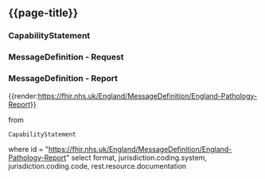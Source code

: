 ## {{page-title}}

### CapabilityStatement

### MessageDefinition - Request


### MessageDefinition - Report

{{render:https://fhir.nhs.uk/England/MessageDefinition/England-Pathology-Report}}

<fql output = "transpose">

from

    CapabilityStatement
where
    id = "https://fhir.nhs.uk/England/MessageDefinition/England-Pathology-Report"
select
    format, jurisdiction.coding.system, jurisdiction.coding.code, rest.resource.documentation

</fql>